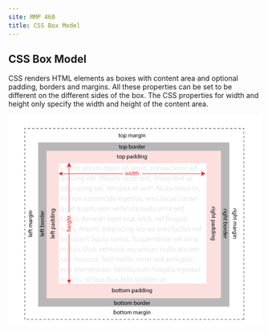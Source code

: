 ```yaml
---
site: MMP 460
title: CSS Box Model
---
```

## CSS Box Model

CSS renders HTML elements as boxes with content area and optional padding, borders and margins. All these properties can be set to be different on the different sides of the box. The CSS properties for width and height only specify the width and height of the content area.

![CSS box model diagram](box-model.gif)
